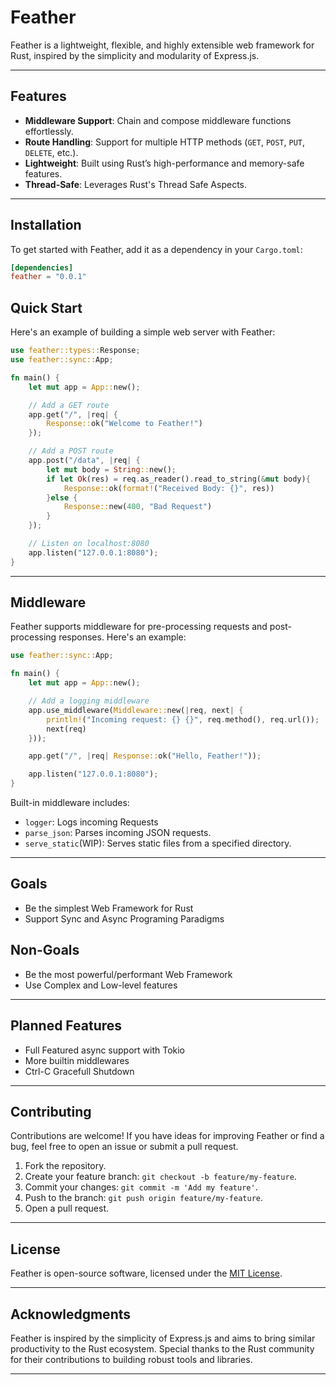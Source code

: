 # Feather

Feather is a lightweight, flexible, and highly extensible web framework for Rust, inspired by the simplicity and modularity of Express.js.

---

## Features

- **Middleware Support**: Chain and compose middleware functions effortlessly.
- **Route Handling**: Support for multiple HTTP methods (`GET`, `POST`, `PUT`, `DELETE`, etc.).
- **Lightweight**: Built using Rust’s high-performance and memory-safe features.
- **Thread-Safe**: Leverages Rust's Thread Safe Aspects.  
---

## Installation

To get started with Feather, add it as a dependency in your `Cargo.toml`:

```toml
[dependencies]
feather = "0.0.1"
```

## Quick Start

Here's an example of building a simple web server with Feather:

```rust
use feather::types::Response;
use feather::sync::App;

fn main() {
    let mut app = App::new();

    // Add a GET route
    app.get("/", |req| {
        Response::ok("Welcome to Feather!")
    });

    // Add a POST route
    app.post("/data", |req| {
        let mut body = String::new();
        if let Ok(res) = req.as_reader().read_to_string(&mut body){
            Response::ok(format!("Received Body: {}", res))
        }else {
            Response::new(400, "Bad Request")
        }
    });

    // Listen on localhost:8080
    app.listen("127.0.0.1:8080");
}
```

---

## Middleware

Feather supports middleware for pre-processing requests and post-processing responses. Here's an example:

```rust
use feather::sync::App;

fn main() {
    let mut app = App::new();

    // Add a logging middleware
    app.use_middleware(Middleware::new(|req, next| {
        println!("Incoming request: {} {}", req.method(), req.url());
        next(req)
    }));

    app.get("/", |req| Response::ok("Hello, Feather!"));

    app.listen("127.0.0.1:8080");
}
```

Built-in middleware includes:
- `logger`: Logs incoming Requests
- `parse_json`: Parses incoming JSON requests.
- `serve_static`(WIP): Serves static files from a specified directory.

---
## Goals
- Be the simplest Web Framework for Rust
- Support Sync and Async Programing Paradigms

## Non-Goals
- Be the most powerful/performant Web Framework
- Use Complex and Low-level features

---
## Planned Features
- Full Featured async support with Tokio
- More builtin middlewares
- Ctrl-C Gracefull Shutdown
---
## Contributing

Contributions are welcome! If you have ideas for improving Feather or find a bug, feel free to open an issue or submit a pull request.

1. Fork the repository.
2. Create your feature branch: `git checkout -b feature/my-feature`.
3. Commit your changes: `git commit -m 'Add my feature'`.
4. Push to the branch: `git push origin feature/my-feature`.
5. Open a pull request.

---

## License

Feather is open-source software, licensed under the [MIT License](LICENSE).

---

## Acknowledgments

Feather is inspired by the simplicity of Express.js and aims to bring similar productivity to the Rust ecosystem. Special thanks to the Rust community for their contributions to building robust tools and libraries.

---


